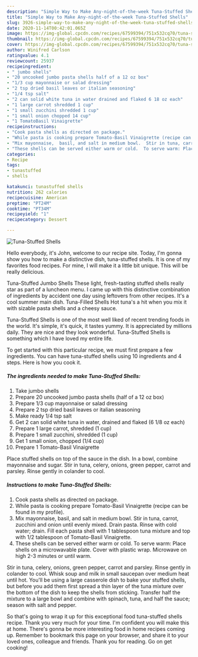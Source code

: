 ```yaml
---
description: "Simple Way to Make Any-night-of-the-week Tuna-Stuffed Shells"
title: "Simple Way to Make Any-night-of-the-week Tuna-Stuffed Shells"
slug: 3926-simple-way-to-make-any-night-of-the-week-tuna-stuffed-shells
date: 2020-11-14T00:42:01.065Z
image: https://img-global.cpcdn.com/recipes/67599394/751x532cq70/tuna-stuffed-shells-recipe-main-photo.jpg
thumbnail: https://img-global.cpcdn.com/recipes/67599394/751x532cq70/tuna-stuffed-shells-recipe-main-photo.jpg
cover: https://img-global.cpcdn.com/recipes/67599394/751x532cq70/tuna-stuffed-shells-recipe-main-photo.jpg
author: Winifred Carlson
ratingvalue: 4.1
reviewcount: 25937
recipeingredient:
- " jumbo shells"
- "20 uncooked jumbo pasta shells half of a 12 oz box"
- "1/3 cup mayonnaise or salad dressing"
- "2 tsp dried basil leaves or italian seasoning"
- "1/4 tsp salt"
- "2 can solid white tuna in water drained and flaked 6 18 oz each"
- "1 large carrot shredded 1 cup"
- "1 small zucchini shredded 1 cup"
- "1 small onion chopped 14 cup"
- "1 TomatoBasil Vinaigrette"
recipeinstructions:
- "Cook pasta shells as directed on package."
- "While pasta is cooking prepare Tomato-Basil Vinaigrette (recipe can be found in my profile)."
- "Mix mayonnaise,  basil, and salt in medium bowl.  Stir in tuna, carrot, zucchini and onion until evenly mixed.  Drain pasta.  Rinse with cold water; drain.  Fill each pasta shell with 1 tablespoon tuna mixture and top with 1/2 tablespoon of Tomato-Basil Vinaigrette."
- "These shells can be served either warm or cold.  To serve warm: Place shells on a microwavable plate.  Cover with plastic wrap.  Microwave on high 2-3 minutes or until warm."
categories:
- Recipe
tags:
- tunastuffed
- shells

katakunci: tunastuffed shells 
nutrition: 262 calories
recipecuisine: American
preptime: "PT24M"
cooktime: "PT34M"
recipeyield: "1"
recipecategory: Dessert

---
```



![Tuna-Stuffed Shells](https://img-global.cpcdn.com/recipes/67599394/751x532cq70/tuna-stuffed-shells-recipe-main-photo.jpg)

Hello everybody, it's John, welcome to our recipe site. Today, I'm gonna show you how to make a distinctive dish, tuna-stuffed shells. It is one of my favorites food recipes. For mine, I will make it a little bit unique. This will be really delicious.

Tuna-Stuffed Jumbo Shells These light, fresh-tasting stuffed shells really star as part of a luncheon menu. I came up with this distinctive combination of ingredients by accident one day using leftovers from other recipes. It&#39;s a cool summer main dish. Tuna-Filled Shells Hot tuna&#39;s a hit when you mix it with sizable pasta shells and a cheesy sauce.

Tuna-Stuffed Shells is one of the most well liked of recent trending foods in the world. It's simple, it's quick, it tastes yummy. It is appreciated by millions daily. They are nice and they look wonderful. Tuna-Stuffed Shells is something which I have loved my entire life.


To get started with this particular recipe, we must first prepare a few ingredients. You can have tuna-stuffed shells using 10 ingredients and 4 steps. Here is how you cook it.

<!--inarticleads1-->

##### The ingredients needed to make Tuna-Stuffed Shells:

1. Take  jumbo shells
1. Prepare 20 uncooked jumbo pasta shells (half of a 12 oz box)
1. Prepare 1/3 cup mayonnaise or salad dressing
1. Prepare 2 tsp dried basil leaves or italian seasoning
1. Make ready 1/4 tsp salt
1. Get 2 can solid white tuna in water, drained and flaked (6 1/8 oz each)
1. Prepare 1 large carrot, shredded (1 cup)
1. Prepare 1 small zucchini, shredded (1 cup)
1. Get 1 small onion, chopped (1/4 cup)
1. Prepare 1 Tomato-Basil Vinaigrette


Place stuffed shells on top of the sauce in the dish. In a bowl, combine mayonnaise and sugar. Stir in tuna, celery, onions, green pepper, carrot and parsley. Rinse gently in colander to cool. 

<!--inarticleads2-->

##### Instructions to make Tuna-Stuffed Shells:

1. Cook pasta shells as directed on package.
1. While pasta is cooking prepare Tomato-Basil Vinaigrette (recipe can be found in my profile).
1. Mix mayonnaise,  basil, and salt in medium bowl.  Stir in tuna, carrot, zucchini and onion until evenly mixed.  Drain pasta.  Rinse with cold water; drain.  Fill each pasta shell with 1 tablespoon tuna mixture and top with 1/2 tablespoon of Tomato-Basil Vinaigrette.
1. These shells can be served either warm or cold.  To serve warm: Place shells on a microwavable plate.  Cover with plastic wrap.  Microwave on high 2-3 minutes or until warm.


Stir in tuna, celery, onions, green pepper, carrot and parsley. Rinse gently in colander to cool. Whisk soup and milk in small saucepan over medium heat until hot. You&#39;ll be using a large casserole dish to bake your stuffed shells, but before you add them first spread a thin layer of the tuna mixture over the bottom of the dish to keep the shells from sticking. Transfer half the mixture to a large bowl and combine with spinach, tuna, and half the sauce; season with salt and pepper. 

So that's going to wrap it up for this exceptional food tuna-stuffed shells recipe. Thank you very much for your time. I'm confident you will make this at home. There's gonna be more interesting food in home recipes coming up. Remember to bookmark this page on your browser, and share it to your loved ones, colleague and friends. Thank you for reading. Go on get cooking!

